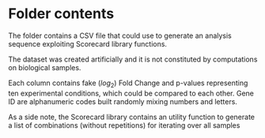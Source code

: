 # Folder contents

The folder contains a CSV file that could use to generate an analysis sequence exploiting Scorecard library functions.

The dataset was created artificially and it is not constituted by computations on biological samples.

Each column contains fake ($log_{2}$) Fold Change and p-values representing ten experimental conditions, which could be compared to each other. Gene ID are alphanumeric codes built randomly mixing numbers and letters.

As a side note, the Scorecard library contains an utility function to generate a list of combinations (without repetitions) for iterating over all samples
